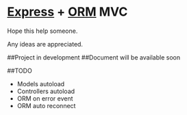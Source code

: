 [Express](https://github.com/visionmedia/express) + [ORM](https://github.com/dresende/node-orm2) MVC
===============

Hope this help someone.

Any ideas are appreciated.

##Project in development
##Document will be available soon

##TODO

 * Models autoload
 * Controllers autoload
 * ORM on error event
 * ORM auto reconnect